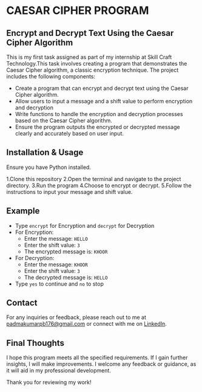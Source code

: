 # CAESAR CIPHER PROGRAM

## Encrypt and Decrypt Text Using the Caesar Cipher Algorithm


This is my first task assigned as part of my internship at Skill Craft Technology.This task involves creating a program that demonstrates the Caesar Cipher algorithm, a classic encryption technique. The project includes the following components:

- Create a program that can encrypt and decrypt text using the Caesar Cipher algorithm.
- Allow users to input a message and a shift value to perform encryption and decryption
- Write functions to handle the encryption and decryption processes based on the Caesar Cipher algorithm.
- Ensure the program outputs the encrypted or decrypted message clearly and accurately based on user input.


## Installation & Usage

Ensure you have Python installed.

1.Clone this repository
2.Open the terminal and navigate to the project directory.
3.Run the program
4.Choose to encrypt or decrypt.
5.Follow the instructions to input your message and shift value.

## Example

- Type `encrypt` for Encryption and `decrypt` for Decryption
- For Encryption:
  - Enter the message: `HELLO`
  - Enter the shift value: `3`
  - The encrypted message is: `KHOOR`
- For Decryption:
  - Enter the message: `KHOOR`
  - Enter the shift value: `3`
  - The decrypted message is: `HELLO`
- Type `yes` to continue and `no` to stop

## Contact

For any inquiries or feedback, please reach out to me at [padmakumarpb176@gmail.com](mailto:padmakumarpb176@gmail.com) or connect with me on [LinkedIn](https://www.linkedin.com/in/padmakumarpb).


## Final Thoughts

I hope this program meets all the specified requirements. If I gain further insights, I will make improvements. I welcome any feedback or guidance, as it will aid in my professional development.

Thank you for reviewing my work!